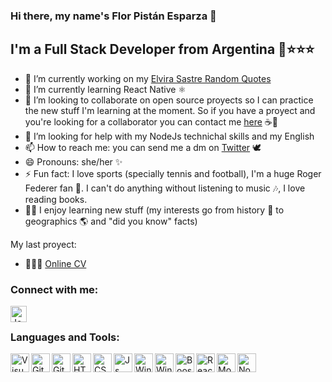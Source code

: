 ### Hi there, my name's Flor Pistán Esparza 👋

## I'm a Full Stack Developer from Argentina 💙⭐⭐⭐


- 🔭 I’m currently working on my [Elvira Sastre Random Quotes](https://elvirasastre-quotes.vercel.app/)
- 🌱 I’m currently learning React Native ⚛
- 👯 I’m looking to collaborate on open source proyects so I can practice the new stuff I'm learning at the moment. So if you have a proyect and you're looking for a collaborator you can contact me [here](https://twitter.com/flopi_es) ☕💬
- 🤔 I’m looking for help with my NodeJs technichal skills and my English
- 📫 How to reach me: you can send me a dm on [Twitter](https://twitter.com/flopi_es) 🕊
- 😄 Pronouns: she/her ✨
- ⚡ Fun fact: I love sports (specially tennis and football), I'm a huge Roger Federer fan 🎾. I can't do anything without listening to music 🎶, I love reading books. 
- :woman_cartwheeling: I enjoy learning new stuff (my interests go from history 📁 to geographics 🌎 and "did you know" facts)

My last proyect:
- 👩🏻‍💻 [Online CV](https://florpistan-cv.vercell.app)



### Connect with me:

[<img align="left" alt="Jonathandyallo | LinkedIn" width="26px" src="https://www.vectorlogo.zone/logos/linkedin/linkedin-icon.svg" />][linkedin]

<br />


### Languages and Tools:

<img align="left" alt="Visual Studio Code" width="30px" src="https://www.vectorlogo.zone/logos/visualstudio_code/visualstudio_code-icon.svg"/>
<img align="left" alt="GitHub" width="30px" src="https://www.vectorlogo.zone/logos/github/github-tile.svg"/>
<img align="left" alt="Git" width=30px" src="https://www.vectorlogo.zone/logos/git-scm/git-scm-icon.svg"/>                           
<img align="left" alt="HTML5" width="30px" src="https://www.vectorlogo.zone/logos/w3_html5/w3_html5-icon.svg"/>
<img align="left" alt="CSS3" width="30px" src="https://www.logolynx.com/images/logolynx/s_0d/0d35ef6c8d4fdaf0590228404dc6448b.png"/>                                              <img align="left" alt="Js" width="30px" src="https://upload.wikimedia.org/wikipedia/commons/thumb/9/99/Unofficial_JavaScript_logo_2.svg/1200px-Unofficial_JavaScript_logo_2.svg.png"/>  
<img align="left" alt="Windows" width="30px" src="https://www.vectorlogo.zone/logos/typescriptlang/typescriptlang-icon.svg"/>
<img align="left" alt="Windows" width="30px" src="https://www.vectorlogo.zone/logos/microsoft/microsoft-icon.svg"/>
<img align="left" alt="Boostrap" width="30px" src="https://www.vectorlogo.zone/logos/getbootstrap/getbootstrap-icon.svg">
<img align="left" alt="React" width="30px" src="https://www.vectorlogo.zone/logos/reactjs/reactjs-icon.svg">
<img align="left" alt="MongoDB" width="30px" src="https://www.vectorlogo.zone/logos/mongodb/mongodb-icon.svg">
<img align="left" alt="NodeJS" width="30px" src="https://www.vectorlogo.zone/logos/nodejs/nodejs-icon.svg">

[twitter]: https://twitter.com/flopi_es
[instagram]: https://instagram.com/florpistan
[linkedin]: https://linkedin.com/in/florpistan
                                                                                                          
                                                                                          
